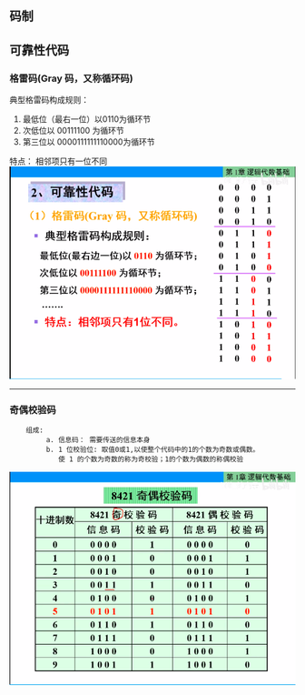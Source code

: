 ## 码制
## 可靠性代码
### 格雷码(Gray 码，又称循环码)
典型格雷码构成规则：
1. 最低位（最右一位）以0110为循环节
2. 次低位以 00111100 为循环节
3. 第三位以 0000111111110000为循环节

特点： 相邻项只有一位不同
![2024-05-16_07-59-gray-ma.png](./IMGS/2024-05-16_07-59-gray-ma.png)

---

### 奇偶校验码
```txt
    组成:  
         a. 信息码： 需要传送的信息本身
         b. 1 位校验位: 取值0或1,以使整个代码中的1的个数为奇数或偶数。
            使 1 的个数为奇数的称为奇校验；1的个数为偶数的称偶校验
```
![2024-05-16_08-30-jioujiaoyan.png](./IMGS/2024-05-16_08-30-jioujiaoyan.png)